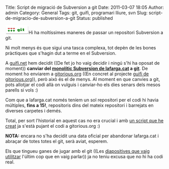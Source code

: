 Title: Script de migració de Subversion a git
Date: 2011-03-07 18:05
Author: admin
Category: General
Tags: git, guifi, programari lliure, svn
Slug: script-de-migracio-de-subversion-a-git
Status: published

[<img src="./wp-content/uploads/2009/03/git-logo.png" title="git-logo" class="alignright size-full wp-image-540" width="73" height="28" />](./wp-content/uploads/2009/03/git-logo.png)Hi ha moltíssimes maneres de passar un repositori Subversion a git.

Ni molt menys és que sigui una tasca complexa, tot depèn de les bones pràctiques que s'hagin dut a terme en el Subversion.

A [guifi.net](http://guifi.net "Pàgina web del projecte guifi.net") hem decidit ((De fet jo ho vaig decidir i ningú s'hi ha oposat de moment)) **canviar del [monolític Subversion de lafarga.cat](http://projectes.lafarga.cat/projects/guifi/scm "Pàgina amb la informació d'accés al subversion de lafarga.cat pel projecte guifi.net") a [git](http://git-scm.com/ "Pàgina del programa de control de versions descentralitzat git")**. De moment ho enviarem a [gitorious.org](http://gitorious.org "Pàgina on es poden allotjar repositoris de git i col·laborar entre diverses persones") ((En concret al projecte [guifi de gitorious.org](http://gitorious.org/guifi "Projecte de guifi a gitorious.org"))), però això és el de menys. Al moment en que canvies a git, pots allotjar el codi allà on vulguis i canviar-ho els dies senars dels mesos parells si vols :)

Com que a lafarga.cat només teníem un sol repositori per el codi hi havia múltiples, **fins a 15!**, repositoris dins del mateix repositori i barrejats en diverses carpetes i demés.

Total, per sort l'historial en aquest cas no era crucial i amb [un script que he creat](http://gil.badall.net/fitxers/guifi_svn2git.sh "Script per clonar el repositori subversion de lafarga.cat, separar-lo per projectes i enviar-lo a gitorious.org") ja s'està pujant el codi a gitorious.org :)

**NOTA:** encara no s'ha decidit una data oficial per abandonar lafarga.cat i abraçar de totes totes el git, serà aviat, esperem.

Els que tingueu ganes de jugar amb el git ((Les [diapositives que vaig utilitzar](http://www.slideshare.net/gilforcada/com-funciona-el-git-guifi "Presentació a slideshare sobre git") l'últim cop que en vaig parlar)) ja no teniu excusa que no hi ha codi real.

